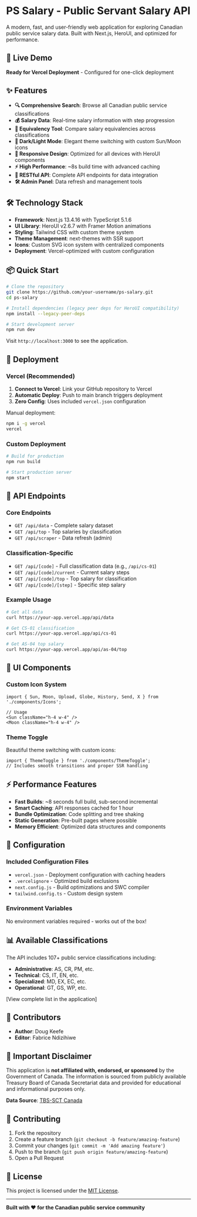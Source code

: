 # PS Salary - Public Servant Salary API

A modern, fast, and user-friendly web application for exploring Canadian public service salary data. Built with Next.js, HeroUI, and optimized for performance.

## 🚀 Live Demo

**Ready for Vercel Deployment** - Configured for one-click deployment

## ✨ Features

- **🔍 Comprehensive Search**: Browse all Canadian public service classifications
- **💰 Salary Data**: Real-time salary information with step progression
- **🎯 Equivalency Tool**: Compare salary equivalencies across classifications  
- **🌙 Dark/Light Mode**: Elegant theme switching with custom Sun/Moon icons
- **📱 Responsive Design**: Optimized for all devices with HeroUI components
- **⚡ High Performance**: ~8s build time with advanced caching
- **🔗 RESTful API**: Complete API endpoints for data integration
- **🛠️ Admin Panel**: Data refresh and management tools

## 🛠️ Technology Stack

- **Framework**: Next.js 13.4.16 with TypeScript 5.1.6
- **UI Library**: HeroUI v2.6.7 with Framer Motion animations
- **Styling**: Tailwind CSS with custom theme system
- **Theme Management**: next-themes with SSR support
- **Icons**: Custom SVG icon system with centralized components
- **Deployment**: Vercel-optimized with custom configuration

## 📦 Quick Start

```bash
# Clone the repository
git clone https://github.com/your-username/ps-salary.git
cd ps-salary

# Install dependencies (legacy peer deps for HeroUI compatibility)
npm install --legacy-peer-deps

# Start development server
npm run dev
```

Visit `http://localhost:3000` to see the application.

## 🚀 Deployment

### Vercel (Recommended)
1. **Connect to Vercel**: Link your GitHub repository to Vercel
2. **Automatic Deploy**: Push to main branch triggers deployment
3. **Zero Config**: Uses included `vercel.json` configuration

Manual deployment:
```bash
npm i -g vercel
vercel
```

### Custom Deployment
```bash
# Build for production
npm run build

# Start production server
npm start
```

## 📡 API Endpoints

### Core Endpoints
- `GET /api/data` - Complete salary dataset
- `GET /api/top` - Top salaries by classification
- `GET /api/scraper` - Data refresh (admin)

### Classification-Specific
- `GET /api/[code]` - Full classification data (e.g., `/api/cs-01`)
- `GET /api/[code]/current` - Current salary steps
- `GET /api/[code]/top` - Top salary for classification
- `GET /api/[code]/[step]` - Specific step salary

### Example Usage
```bash
# Get all data
curl https://your-app.vercel.app/api/data

# Get CS-01 classification
curl https://your-app.vercel.app/api/cs-01

# Get AS-04 top salary
curl https://your-app.vercel.app/api/as-04/top
```

## 🎨 UI Components

### Custom Icon System
```tsx
import { Sun, Moon, Upload, Globe, History, Send, X } from './components/Icons';

// Usage
<Sun className="h-4 w-4" />
<Moon className="h-4 w-4" />
```

### Theme Toggle
Beautiful theme switching with custom icons:
```tsx
import { ThemeToggle } from './components/ThemeToggle';
// Includes smooth transitions and proper SSR handling
```

## ⚡ Performance Features

- **Fast Builds**: ~8 seconds full build, sub-second incremental
- **Smart Caching**: API responses cached for 1 hour
- **Bundle Optimization**: Code splitting and tree shaking
- **Static Generation**: Pre-built pages where possible
- **Memory Efficient**: Optimized data structures and components

## 🔧 Configuration

### Included Configuration Files
- `vercel.json` - Deployment configuration with caching headers
- `.vercelignore` - Optimized build exclusions
- `next.config.js` - Build optimizations and SWC compiler
- `tailwind.config.ts` - Custom design system

### Environment Variables
No environment variables required - works out of the box!

## 📊 Available Classifications

The API includes 107+ public service classifications including:
- **Administrative**: AS, CR, PM, etc.
- **Technical**: CS, IT, EN, etc.
- **Specialized**: MD, EX, EC, etc.
- **Operational**: GT, GS, WP, etc.

[View complete list in the application]

## 🤝 Contributors

- **Author**: Doug Keefe
- **Editor**: Fabrice Ndizihiwe

## 📄 Important Disclaimer

This application is **not affiliated with, endorsed, or sponsored** by the Government of Canada. The information is sourced from publicly available Treasury Board of Canada Secretariat data and provided for educational and informational purposes only.

**Data Source**: [TBS-SCT Canada](https://www.tbs-sct.canada.ca/pubs_pol/hrpubs/coll_agre/rates-taux-eng.asp)

## 🤝 Contributing

1. Fork the repository
2. Create a feature branch (`git checkout -b feature/amazing-feature`)
3. Commit your changes (`git commit -m 'Add amazing feature'`)
4. Push to the branch (`git push origin feature/amazing-feature`)
5. Open a Pull Request

## 📄 License

This project is licensed under the [MIT License](LICENSE).

---

**Built with ❤️ for the Canadian public service community**
